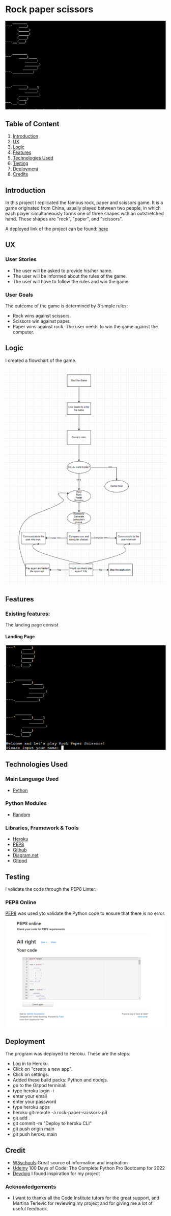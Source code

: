 # Rock paper scissors

![picture alt](/images/rock-paper-scissors-main-page.PNG "rock-paper-scissors")

## Table of Content

1. [Introduction](#introduction)
2. [UX](#ux)
3. [Logic](#logic) 
4. [Features](#features)
5. [Technologies Used](#technologies-used)
6. [Testing](#testing)
7. [ Deployment](#deployment)
8. [Credits](#credits)
   

## Introduction

In this project I replicated the famous rock, paper and scissors game.  It is a game originated from China, usually played between two people, in which each player simultaneously forms one of three shapes with an outstretched hand. These shapes are "rock", "paper", and "scissors".

A deployed link of the project can be found: [here](https://rock-paper-scissors-p3.herokuapp.com/ "Python")

## UX
### User Stories
- The user will be asked to provide his/her name.
- The user will be informed about the rules of the game.
-  The user will have to follow the rules and win the game.
### User Goals
The outcome of the game is determined by 3 simple rules: 
- Rock wins against scissors.
- Scissors win against paper.
- Paper wins against rock.
The user needs to win the game against the computer.

## Logic
I created a flowchart of the game.

![picture alt](/images/project-flowchart.PNG "Flowchart")

## Features
### Existing features:
The landing page consist 
#### Landing Page
![picture alt](/images/landing-page.PNG "rock-paper-scissors")

## Technologies Used
### Main Language Used
- [Python](https://en.wikipedia.org/wiki/Python"Python")
### Python Modules
- [Random](https://docs.python.org/3/library/random.html"Random")
### Libraries, Framework & Tools
- [Heroku](https://dashboard.heroku.com/apps"Heroku")
- [PEP8](https://pep8.org/"PEP8")
- [Github](https://github.com"Github")
- [Diagram.net](https://app.diagrams.net/"Diagram")
- [Gitpod](https://www.gitpod.io/"Gitpod") 

## Testing
I validate the code through the PEP8 Linter.
### PEP8 Online
[PEP8](https://pep8.org/"PEP8") was used yto validate the Python code to ensure that there is no error.

![picture alt](/images/Pep8-Testing.PNG "PEP8 Testing")

## Deployment
The program was deployed to Heroku. These are the steps:
- Log in to Heroku.
- Click on "create a new app".
- Click on settings.
- Added these build packs: Python and nodejs.
- go to the Gitpod terminal:
- type heroku login -i
- enter your email
- enter your password
- type heroku apps
- heroku git:remote -a rock-paper-scissors-p3
- git add .
- git commit -m "Deploy to heroku CLI"
- git push origin main
- git push heroku main

## Credit
- [W3schools](https://www.w3schools.com/s"W3schools") Great source of information and inspiration
- [Udemy](https://www.udemy.com/course/100-days-of-code) 100 Days of Code: The Complete Python Pro Bootcamp for  2022
- [Devdojo](https://devdojo.com/"Devdojo.com") I found inspiration for my project
 
### Acknowledgements
- I want to thanks all the Code Institute tutors for the great support, and Martina Terlevic for reviewing my project and for giving me a lot of useful feedback.